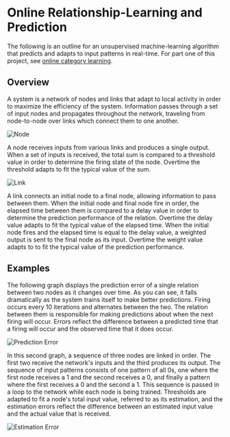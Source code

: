 # Online Relationship-Learning and Prediction

The following is an outline for an unsupervised machine-learning algorithm that predicts and adapts to input patterns in real-time. For part one of this project, see [online category learning](https://github.com/CarsonScott/Online-Category-Learning).

## Overview

A system is a network of nodes and links that adapt to local activity in order to maximize the efficiency of the system. Information passes through a set of input nodes and propagates throughout the network, traveling from node-to-node over links which connect them to one another.

![Node](https://github.com/CarsonScott/Online-Relationship-Learning/blob/master/img/Node.png)

A node receives inputs from various links and produces a single output. When a set of inputs is received, the total sum is compared to a threshold value in order to determine the firing state of the node. Overtime the threshold adapts to fit the typical value of the sum.

![Link](https://github.com/CarsonScott/Online-Relationship-Learning/blob/master/img/Link.png)

A link connects an initial node to a final node, allowing information to pass between them. When the initial node and final node fire in order, the elapsed time between them is compared to a delay value in order to determine the prediction performance of the relation. Overtime the delay value adapts to fit the typical value of the elapsed time. When the initial node fires and the elapsed time is equal to the delay value, a weighted output is sent to the final node as its input. Overtime the weight value adapts to to fit the typical value of the prediction performance.

## Examples 

The following graph displays the prediction error of a single relation between two nodes as it changes over time. As you can see, it falls dramatically as the system trains itself to make better predictions. Firing occurs every 10 iterations and alternates between the two. The relation between them is responsible for making predictions about when the next firing will occur. Errors reflect the difference between a predicted time that a firing will occur and the observed time that it does occur.

![Prediction Error](https://github.com/CarsonScott/Online-Relationship-Learning/blob/master/img/Prediction%20Error.PNG)

In this second graph, a sequence of three nodes are linked in order. The first two receive the network's inputs and the third produces its output. The sequence of input patterns consists of one pattern of all 0s, one where the first node receives a 1 and the second receives a 0, and finally a pattern where the first receives a 0 and the second a 1. This sequence is passed in a loop to the network while each node is being trained. Thresholds are adapted to fit a node's total input value, referred to as its estimation, and the estimation errors reflect the difference between an estimated input value and the actual value that is received. 

![Estimation Error](https://github.com/CarsonScott/Online-Relationship-Learning/blob/master/img/Estimation%20Error.PNG)
